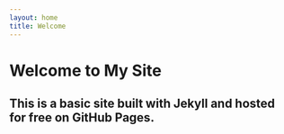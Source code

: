 ```yaml
---
layout: home
title: Welcome
---
```


# Welcome to My Site

## This is a basic site built with **Jekyll** and hosted for free on **GitHub Pages**.
